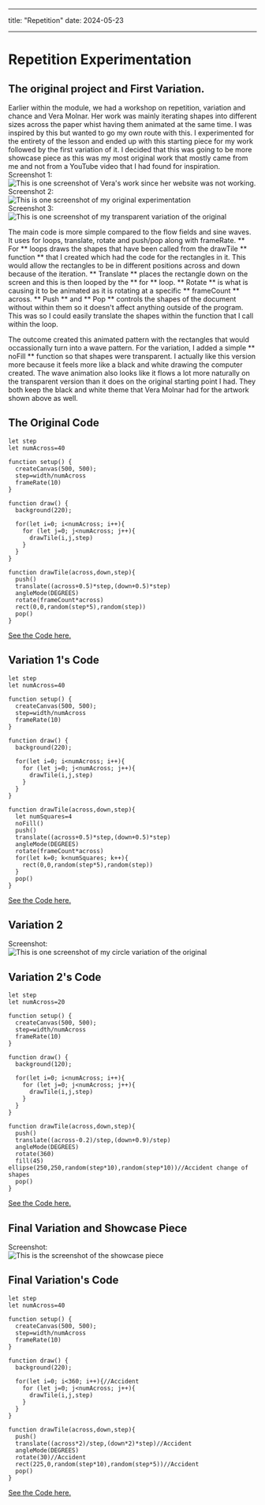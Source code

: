 - - -
title: "Repetition"
date: 2024-05-23
- - -
# Repetition Experimentation
## The original project and First Variation.
Earlier within the module, we had a workshop on repetition, variation and chance and Vera Molnar. Her work was mainly iterating shapes into different sizes across the paper whist having them animated at the same time. I was inspired by this but wanted to go my own route with this. I experimented for the entirety of the lesson and ended up with this starting piece for my work followed by the first variation of it. I decided that this was going to be more showcase piece as this was my most original work that mostly came from me and not from a YouTube video that I had found for inspiration.
Screenshot 1: <br>
![This is one screenshot of Vera's work since her website was not working.](/skills-github-pages/images/vera-molnar-example-work.png)<br>
Screenshot 2: <br>
![This is one screenshot of my original experimentation](/skills-github-pages/images/repetition-original-screenshot.png)<br>
Screenshot 3: <br>
![This is one screenshot of my transparent variation of the original](/skills-github-pages/images/repetition-first-copy-screenshot.png)<br>

The main code is more simple compared to the flow fields and sine waves. It uses for loops, translate, rotate and push/pop along with frameRate. ** For ** loops draws the shapes that have been called from the drawTile ** function ** that I created which had the code for the rectangles in it. This would allow the rectangles to be in different positions across and down because of the iteration. ** Translate ** places the rectangle down on the screen and this is then looped by the ** for ** loop. ** Rotate ** is what is causing it to be animated as it is rotating at a specific ** frameCount ** across. ** Push ** and ** Pop ** controls the shapes of the document without within them so it doesn't affect anything outside of the program. This was so I could easily translate the shapes within the function that I call within the loop. 

The outcome created this animated pattern with the rectangles that would occassionally turn into a wave pattern. For the variation, I added a simple ** noFill ** function so that shapes were transparent. I actually like this version more because it feels more like a black and white drawing the computer created. The wave animation also looks like it flows a lot more naturally on the transparent version than it does on the original starting point I had. They both keep the black and white theme that Vera Molnar had for the artwork shown above as well.
## The Original Code
```
let step
let numAcross=40

function setup() {
  createCanvas(500, 500);
  step=width/numAcross
  frameRate(10)
}

function draw() {
  background(220);
  
  for(let i=0; i<numAcross; i++){
    for (let j=0; j<numAcross; j++){
      drawTile(i,j,step)
    }
  }
}

function drawTile(across,down,step){
  push()
  translate((across+0.5)*step,(down+0.5)*step)
  angleMode(DEGREES)
  rotate(frameCount*across)
  rect(0,0,random(step*5),random(step))
  pop()
}
```
[See the Code here.](/skills-github-pages/creative-code/repetition-original/index.html)
## Variation 1's Code
```
let step
let numAcross=40

function setup() {
  createCanvas(500, 500);
  step=width/numAcross
  frameRate(10)
}

function draw() {
  background(220);
  
  for(let i=0; i<numAcross; i++){
    for (let j=0; j<numAcross; j++){
      drawTile(i,j,step)
    }
  }
}

function drawTile(across,down,step){
  let numSquares=4
  noFill()
  push()
  translate((across+0.5)*step,(down+0.5)*step)
  angleMode(DEGREES)
  rotate(frameCount*across)
  for(let k=0; k<numSquares; k++){
    rect(0,0,random(step*5),random(step))
  }
  pop()
}
```
[See the Code here.](/skills-github-pages/creative-code/repetition-first-copy/index.html)

## Variation 2
Screenshot: <br>
![This is one screenshot of my circle variation of the original](/skills-github-pages/images/repetition-second-copy-screenshot.png)<br>
## Variation 2's Code
```
let step
let numAcross=20

function setup() {
  createCanvas(500, 500);
  step=width/numAcross
  frameRate(10)
}

function draw() {
  background(120);
  
  for(let i=0; i<numAcross; i++){
    for (let j=0; j<numAcross; j++){
      drawTile(i,j,step)
    }
  }
}

function drawTile(across,down,step){
  push()
  translate((across-0.2)/step,(down+0.9)/step)
  angleMode(DEGREES)
  rotate(360)
  fill(45)
ellipse(250,250,random(step*10),random(step*10))//Accident change of shapes
  pop()
}
```
[See the Code here.](/skills-github-pages/creative-code/repetition-second-copy/index.html)

## Final Variation and Showcase Piece

Screenshot: <br>
![This is the screenshot of the showcase piece](/skills-github-pages/images/repetition-final-copy-screenshot.png)

## Final Variation's Code
```
let step
let numAcross=40

function setup() {
  createCanvas(500, 500);
  step=width/numAcross
  frameRate(10)
}

function draw() {
  background(220);
  
  for(let i=0; i<360; i++){//Accident
    for (let j=0; j<numAcross; j++){
      drawTile(i,j,step)
    }
  }
}

function drawTile(across,down,step){
  push()
  translate((across*2)/step,(down*2)*step)//Accident
  angleMode(DEGREES)
  rotate(30)//Accident
  rect(225,0,random(step*10),random(step*5))//Accident
  pop()
}
```
[See the Code here.](/skills-github-pages/creative-code/repetition-final-copy/index.html)

